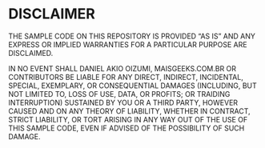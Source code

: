 # DISCLAIMER

THE SAMPLE CODE ON THIS REPOSITORY IS PROVIDED “AS IS” AND ANY EXPRESS OR IMPLIED WARRANTIES FOR A PARTICULAR PURPOSE ARE DISCLAIMED.

IN NO EVENT SHALL DANIEL AKIO OIZUMI, MAISGEEKS.COM.BR OR CONTRIBUTORS BE LIABLE FOR ANY DIRECT, INDIRECT, INCIDENTAL, SPECIAL, EXEMPLARY, OR CONSEQUENTIAL DAMAGES (INCLUDING, BUT NOT LIMITED TO, LOSS OF USE, DATA, OR PROFITS; OR TRAIDING INTERRUPTION) SUSTAINED BY YOU OR A THIRD PARTY, HOWEVER CAUSED AND ON ANY THEORY OF LIABILITY, WHETHER IN CONTRACT, STRICT LIABILITY, OR TORT ARISING IN ANY WAY OUT OF THE USE OF THIS SAMPLE CODE, EVEN IF ADVISED OF THE POSSIBILITY OF SUCH DAMAGE.

